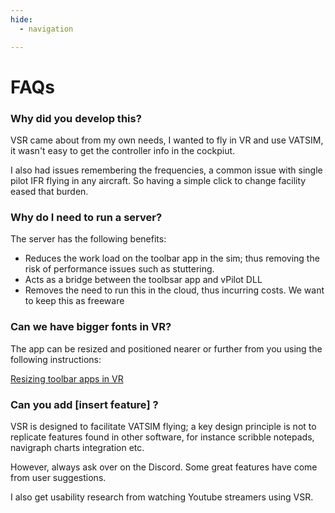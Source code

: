 ```yaml
---
hide:
  - navigation

---
```

# FAQs

### Why did you develop this?

VSR came about from my own needs, I wanted to fly in VR and use VATSIM, it wasn't easy to get the controller info in the cockpiut.

I also had issues remembering the frequencies, a common issue with single pilot IFR flying in any aircraft. So having a simple click to change facility eased that burden.



### Why do I need to run a server?

The server has the following benefits:

* Reduces the work load on the toolbar app in the sim; thus removing the risk of performance issues such as stuttering.
* Acts as a bridge between the toolbsar app and vPilot DLL
* Removes the need to run this in the cloud, thus incurring costs. We want to keep this as freeware

### Can we have bigger fonts in VR?

The app can be resized and positioned nearer or further from you using the following instructions:

 <a href="https://youtu.be/PnuaL6olY9g" target="_blank">Resizing toolbar apps in VR</a>


### Can you add [insert feature] ?

VSR is designed to facilitate VATSIM flying; a key design principle is not to replicate features found in other software, for instance scribble notepads, navigraph charts integration etc. 

However, always ask over on the Discord. Some great features have come from user suggestions.

I also get usability research from watching Youtube streamers using VSR.



